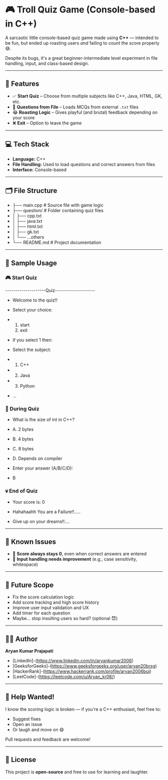 # 🎮 Troll Quiz Game (Console-based in C++)

A sarcastic little console-based quiz game made using **C++** — intended to be fun, but ended up roasting users *and* failing to count the score properly 😅.

Despite its bugs, it's a great beginner-intermediate level experiment in file handling, input, and class-based design.

---

## 🚀 Features

- ✅ **Start Quiz** – Choose from multiple subjects like C++, Java, HTML, GK, etc.  
- 📄 **Questions from File** – Loads MCQs from external `.txt` files  
- 😂 **Roasting Logic** – Gives playful (and brutal) feedback depending on your score  
- ❌ **Exit** – Option to leave the game

---

## 💻 Tech Stack

- **Language:** C++  
- **File Handling:** Used to load questions and correct answers from files  
- **Interface:** Console-based

---

## 🗂️ File Structure

- ├── main.cpp # Source file with game logic
- ├── question/ # Folder containing quiz files
- │ ├── cpp.txt
- │ ├── java.txt
- │ ├── html.txt
- │ ├── gk.txt
- │ └── ...others
- └── README.md # Project documentation

---

## 📌 Sample Usage

### 🎮 Start Quiz

--------------------Quiz--------------------
- Welcome to the quiz!!
-  Select your choice:
-  1. start
   2. exit

- if you select 1 then: 

- Select the subject:
- 1. C++
- 2. Java
- 3. Python
- ...


### 🤔 During Quiz

- What is the size of int in C++?

- A. 2 bytes
- B. 4 bytes
- C. 8 bytes
- D. Depends on compiler

- Enter your answer (A/B/C/D):
- B

  
### 💀 End of Quiz


- Your score is: 0

- Hahahaahh You are a Failure!!.....
- Give up on your dreams!!....
 
---

## 🚨 Known Issues

- 🐛 **Score always stays 0**, even when correct answers are entered  
- 🤷 **Input handling needs improvement** (e.g., case sensitivity, whitespace)

---

## 🔮 Future Scope

- Fix the score calculation logic  
- Add score tracking and high score history  
- Improve user input validation and UX  
- Add timer for each question  
- Maybe… stop insulting users so hard? (optional 😈)

---

## 🧑‍💻 Author

**Aryan Kumar Prajapati**  
- [LinkedIn]-(https://www.linkedin.com/in/aryankumar2006)  
- [GeeksforGeeks]-(https://www.geeksforgeeks.org/user/aryan20brsg)  
- [HackerRank]-(https://www.hackerrank.com/profile/aryan2006bui)  
- [LeetCode]-(https://leetcode.com/u/Aryan_kr08/)

---

## 🙌 Help Wanted!

I know the scoring logic is broken — if you're a C++ enthusiast, feel free to:

- Suggest fixes  
- Open an issue  
- Or laugh and move on 😄

Pull requests and feedback are welcome!

---

## 📜 License

This project is **open-source** and free to use for learning and laughter.
